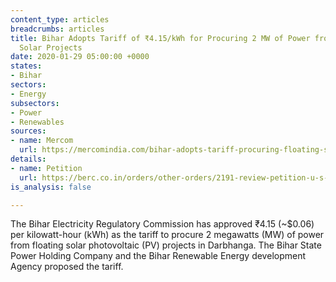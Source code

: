 ```yaml
---
content_type: articles
breadcrumbs: articles
title: Bihar Adopts Tariff of ₹4.15/kWh for Procuring 2 MW of Power from Floating
  Solar Projects
date: 2020-01-29 05:00:00 +0000
states:
- Bihar
sectors:
- Energy
subsectors:
- Power
- Renewables
sources:
- name: Mercom
  url: https://mercomindia.com/bihar-adopts-tariff-procuring-floating-solar-projects/
details:
- name: Petition
  url: https://berc.co.in/orders/other-orders/2191-review-petition-u-s-94-of-electricity-act-2003-r-w-regulation-31-of-berc-conduct-of-business-regulations-2005-seeking-review-modification-of-the-order-dated-23-09-2009-filed-for-adoption-of-tariff-regulatory-appr
is_analysis: false

---
```

The Bihar Electricity Regulatory Commission has approved ₹4.15 (\~$0.06) per kilowatt-hour (kWh) as the tariff to procure 2 megawatts (MW) of power from floating solar photovoltaic (PV) projects in Darbhanga. The Bihar State Power Holding Company and the Bihar Renewable Energy development Agency proposed the tariff.